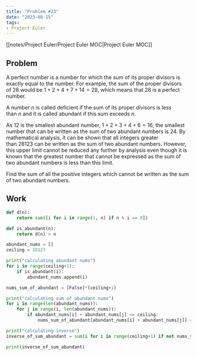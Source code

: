 ```yaml
---
title: "Problem #23"
date: "2023-08-15"
tags:
- Project Euler
---
```


[[notes/Project Euler/Project Euler MOC|Project Euler MOC]]

## Problem

A perfect number is a number for which the sum of its proper divisors is exactly equal to the number. For example, the sum of the proper divisors of $28$ would be $1+2+4+7+14=28$, which means that $28$ is a perfect number.

A number $n$ is called deficient if the sum of its proper divisors is less than $n$ and it is called abundant if this sum exceeds $n$.

As $12$ is the smallest abundant number, $1+2+3+4+6=16$, the smallest number that can be written as the sum of two abundant numbers is $24$. By mathematical analysis, it can be shown that all integers greater than $28123$ can be written as the sum of two abundant numbers. However, this upper limit cannot be reduced any further by analysis even though it is known that the greatest number that cannot be expressed as the sum of two abundant numbers is less than this limit.

Find the sum of all the positive integers which cannot be written as the sum of two abundant numbers.

## Work

```python
def d(n):
    return sum([i for i in range(1, n) if n % i == 0])

def is_abundant(n):
    return d(n) > n

abundant_nums = []
ceiling = 28123

print("calculating abundant nums")
for i in range(ceiling+1):
    if is_abundant(i):
        abundant_nums.append(i)

nums_sum_of_abundant = [False]*(ceiling+1)

print("calculating sum of abundant nums")
for i in range(len(abundant_nums)):
    for j in range(i, len(abundant_nums)):
        if abundant_nums[i] + abundant_nums[j] <= ceiling:
            nums_sum_of_abundant[abundant_nums[i] + abundant_nums[j]] = True

print("calculating inverse")
inverse_of_sum_abundant = sum(i for i in range(ceiling+1) if not nums_sum_of_abundant[i])

print(inverse_of_sum_abundant)
```